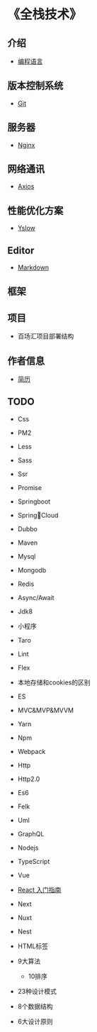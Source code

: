 # 《全栈技术》

## 介绍
- [编程语言](/pages/index.md)

## 版本控制系统
- [Git](/pages/versioncontrol/git/index.md)

## 服务器
- [Nginx](/pages/back-end/nginx/index.md)

## 网络通讯
- [Axios](/pages/network/axios/index.md)

## 性能优化方案
- [Yslow](/pages/performance-optimization/yslow/index.md)

## Editor
- [Markdown](/pages/markdown/index.md)

## 框架

## 项目
- 百场汇项目部署结构

## 作者信息
- [简历](/pages/author/index.md)

## TODO
- Css
- PM2
- Less
- Sass
- Ssr
- Promise
- Springboot
- SpringCloud
- Dubbo
- Maven
- Mysql
- Mongodb
- Redis
- Async/Await
- Jdk8
- 小程序
- Taro
- Lint
- Flex
- 本地存储和cookies的区别
- ES
- MVC&MVP&MVVM
- Yarn
- Npm
- Webpack
- Http
- Http2.0
- Es6
- Felk
- Uml
- GraphQL

- Nodejs
- TypeScript
- Vue
- [React 入门指南]()
- Next
- Nuxt
- Nest

- HTML标签
- 9大算法
    - 10排序
- 23种设计模式
- 8个数据结构
- 6大设计原则
